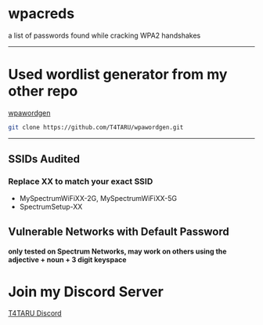 # wpacreds
a list of passwords found while cracking WPA2 handshakes

-----
# Used wordlist generator from my other repo
[wpawordgen](https://github.com/T4TARU/wpawordgen.git)
```bash
git clone https://github.com/T4TARU/wpawordgen.git
```

-----
## SSIDs Audited
### Replace XX to match your exact SSID
 
- MySpectrumWiFiXX-2G, MySpectrumWiFiXX-5G
- SpectrumSetup-XX

## Vulnerable Networks with Default Password
#### only tested on Spectrum Networks, may work on others using the adjective + noun + 3 digit keyspace

# Join my Discord Server
[T4TARU Discord](https://discord.gg/yq9tXV2M)
